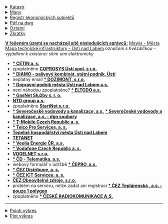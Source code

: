 <base target="_blank">

<details>
<summary><u>Katastr</u></summary>
<a href="https://www.cuzk.cz/">CUZK</a> <a href="https://ags.cuzk.cz/geoprohlizec/">Katastr mapy - dxf, dgn,..</a> <a href="https://sgi-nahlizenidokn.cuzk.cz/marushka/default.aspx?themeid=3">Nahlížení do katastru - Marushka</a> <a href="https://nahlizenidokn.cuzk.cz/">Nahlížení do katastru nemovitostí</a> <a href="https://services.cuzk.cz/dgn/ku/">Katastr s dgn mapy</a> <a href="https://services.cuzk.cz/dxf/ku/">Katastr s dxf mapy - v autocadu vložit - importovat dgn</a> <a href="https://www.ikatastr.cz/">Ikatastr</a>
<a href="https://mawis.eu/utilityreport/mesta/">Mawis - Města</a>
</details>

<details>
<summary><u>Mapy</u></summary>
<a href="https://www.google.com/maps">Mapy Google</a> <a href="https://mapy.cz/zakladni?x=14.0120590&y=50.6572500&z=11">Mapy Seznam</a> <a href="https://api.mapy.cz/view?page=altitude">Nadmořská výška</a>
</details>

<details>
<summary><u>Registr ekonomických subjektů</u></summary>
<a href="https://www.rzp.cz/cgi-bin/aps_cacheWEB.sh?VSS_SERV=ZVWSBJFND">Živnost. rejstřík</a> <a href="https://apl.czso.cz/irsw/">RES</a> <a href="https://wwwinfo.mfcr.cz/ares/ares_es.html.cz">ARES</a>
</details>

<details>
<summary><u>Pdf na dwg</u></summary>
<a href="https://cadsofttools.com/cz/pdf-to-dwg-online/">Pdf na dwg online A</a> <a href="https://www.zamzar.com/convert/pdf-to-dwg/">Pdf na dwg online B</a> <a href="https://www.convertpdftoautocad.com/">Pdf na dwg online C</a> <a href="https://www.google.com/search?q=pdf+to+dwg&rlz=1C1GCEA_enCZ1004CZ1004&oq=pdf+to+dwg&aqs=chrome.0.69i59l2j0i512l3j69i60l3.3375j0j7&sourceid=chrome&ie=UTF-8">Pdf na dwg online ostatní</a>
</details>

<details>
<summary><u>Ostatní</u></summary>
<a href="https://translate.google.cz/?hl=cs&sl=auto&tl=en&text=prodlou%C5%BEit&op=translate">Překladač Google</a> <a href="https://communities-bentley-com.translate.goog/products/microstation/w/microstation__wiki/3274/microstation?_x_tr_sl=auto&_x_tr_tl=en&_x_tr_hl=cs&_x_tr_pto=wapp">Microstation wiki</a>
</details>

<details>
<summary><u>Zkratky</u></summary>
<b>DUR</b> - Dokumentace pro územní rozhodnutí
<b>DPS</b> - Dokumentace pro provedení stavby
<b>MOS</b> - Metal Oxide Semiconductor
</details>


<u><b>V řešeném území se nacházejí sítě následujících správců:</b></u>
<a href="https://mawis.eu/utilityreport/mesta/">Mawis - Města</a>
<a href="https://mapy.usti-nad-labem.cz/apps/tech_infrastruktura/">Mapa technické infrastruktury - Ústí nad Labem</a>
<i>označeni s hvězdičkou - vyjádření k existenci sítím umí elektronicky</i>

- <a href="https://www.cetin.cz/sit-cetin/vyjadrovani-o-existenci-siti"><b>* CETIN a. s.</b></a> 
- zpoplatněno <a href="https://www.coprosys.cz/vyjadreni-k-existenci-siti/"><b>  COPROSYS Ústí spol. s r.o.</b></a> 
- <a href="https://www.diamo.cz/cs/kontakty"><b> * DIAMO - palivový kombinát, státní podnik, Ústí</b></a> 
- neplatný email <a href="https://www.dozimont.cz/kontakty"><b> * DOZIMONT, s.r.o.</b></a> 
- <a href="https://dpmul.cz/index.php?art=5345"><b> * Dopravní podnik města Ústí nad Labem a.s.</b></a> 
- není náhodou zpoplatněno? <a href="https://ezadost.eltodo.cz/VES/ALL/Home"><b> * ELTODO a.s.</b></a> 
- <a href="https://dpo.gasnet.cz/zadost-o-stanovisko"><b> * GasNet Služby s. r. o.</b></a> 
- <a href="http://web.ntd.cz/index.html"><b> NTD group a.s.</b></a> 
- zpoplatněno <a href="https://www.starnet.cz/stavby/"><b> StartNet s.r.o.</b></a>
- <a href="https://zadosti.scvk.cz/Requests/reqMain.iface?site=scvk&reason=8"><b> * Severočeské vodovody a kanalizace, a.s.</b></a> <a href="https://zadosti.scvk.cz/Requests/reqMain.iface?site=scvk&reason=14"><b> * Severočeské vodovody a kanalizace, a.s. - dgn soubory</b></a>
- <a href="https://ochranasiti.t-mobile.cz/vyjadreni/index.php?r=steps/registration&step=applicant"><b>* T-Mobile Czech Republic a. s.</b></a>
- <a href="https://geoportal.cezdistribuce.cz/geoportal.ses/ves.aspx"><b>* Telco Pro Services, a. s.</b></a> 
- <a href="https://www.thmu.cz/rub-kontakty/rub-spojeni"><b> Tepelné hospodářství města Ústí nad Labem</b></a>
- <a href="https://www.tetanet.cz/"><b>TETANET</b></a>
- <a href="https://zadosti.vecr.cz/Requests/reqMain.iface"><b>* Veolia Energie ČR, a.s.</b></a> 
- <a href="https://www.zadostovyjadreni.cz/vodafone/"><b>* Vodafone Czech Republic a. s.</b></a> 
- <a href="https://www.vogelnet.cz/kontakty"><b> VOGELNET s.r.o.</b></a> 
- <a href="https://vyjadreni.cdt.cz/Request"><b>* ČD - Telematika, a.s.</b></a> 
- webový formulář v údržbě <a href="https://www.ceproas.cz/informace-pro-verejnost-a-zakazniky"><b> * ČEPRO, a.s.</b></a> 
- <a href="https://geoportal.cezdistribuce.cz/geoportal.ses/ves.aspx"><b>* ČEZ Distribuce, a. s.</b></a> 
- <a href="https://geoportal.cezdistribuce.cz/geoportal.ses/ves.aspx"><b>* ČEZ ICT Services, a. s. </b></a> 
- <a href="https://www.cez.cz/cs/o-cez/skupina-cez/vyznamne-spolecnosti-skupiny-cez/cez-obnovitelne-zdroje/kontakt"><b> ČEZ Obnovitelné zdroje, s.r.o.</b></a>
- problém na serveru, nelze zadat ani registraci <a href="https://geoportal.cezteplarenska.cz/WVP/Zadost/Identification"><b>* ČEZ Teplárenská , a.s.  - pouze 1 polygon</b></a> 
- zpoplatněno <a href="https://www.cra.cz/vyjadreni-o-existenci-siti"><b> * ČESKÉ RADIOKOMUNIKACE A.S.</b></a> 

-------------------------

<details>
<summary><u>Poloh výkres</u></summary>
<b>Vrstvy katastr:</b>
- odkrýt vrstvu  -> Polygony a Definiční body
- Vrstva Hranice parcel -> Vrstva27 - hranice parcel a ků
- Barva 1 - smazat
- Vrstva Polygony budovy -> Vrstva 8 - vnitřní kresba
- Vrstva Parcelní čísla - hranice parcel ( atributy textu - jiné písmo, font)
- Vrstva vnitřní kresba -> Vrstva 22 - výškopis
- vymazat -> značky bodu BP, značky budov a značky kultur
- t-mobile -> vymazat objekty a kruhy
- !!! vždy smazat - ohraničení polygonu, tabulky, popisky !!!!
- pdf nakreslit do vrstev
- popis ulic na vrstvu pop pč popisy
- hranice pozemku vymazat

<b>Microstation:</b>
- Referenční výkresy->vložit živě->kopie celého objektu vedle->posun zpět na stejne místo



- čez distribuce->převest na vrstva 35
- cetin->zelená vrstva smazat=ohraničení polygonu
- osvětlení DPMUL->veřejné osvětlení 

**vyřešit nemocnice:byly špatně zadaný souřadnice pokud není

* dpmul veřejné osvětlení - nejspíš špatné podklady, jine souřadnice, bokem
* gasnet prázdný soubor

</details>

<details>
<summary><u>Plot výkres</u></summary>


- do plot souboru připojuji přes referenční výkresy poloh a trasa, pro každé území zvlašť
- Soubor - Modely - kopiruji, měním vlastnosti a měřítko pro jednotlive pohledy
- Referenční výkresy - přesunout, oříznout, maska ( výběr a vnitřek referenčního výkresu se ořízne ) 
- ořezat jednotlivé tabulky a legendy přes maska
- výkresy C.3.X = katastrální ( měřítko 1:1000 ) a C.4.X = koordinační ( měřítko 1:500 )
- výkresy C.3 a C.4 klad listů, měřítka 1:5000

</details>

